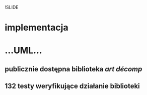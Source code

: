 !SLIDE

# implementacja

# …UML…

## publicznie dostępna biblioteka <i>art décomp</i>

## 132 testy weryfikujące działanie biblioteki
